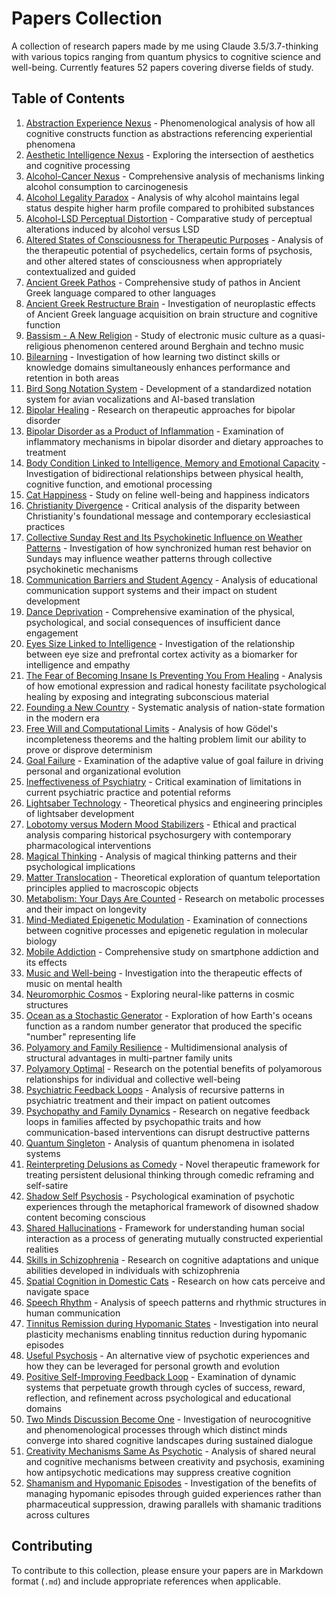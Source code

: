 # Papers Collection

A collection of research papers made by me using Claude 3.5/3.7-thinking with various topics ranging from quantum physics to cognitive science and well-being. Currently features 52 papers covering diverse fields of study.

## Table of Contents

1. [Abstraction Experience Nexus](abstraction_experience_nexus.md) - Phenomenological analysis of how all cognitive constructs function as abstractions referencing experiential phenomena
2. [Aesthetic Intelligence Nexus](aesthetic_intelligence_nexus.md) - Exploring the intersection of aesthetics and cognitive processing
3. [Alcohol-Cancer Nexus](alcohol_cancer_connection.md) - Comprehensive analysis of mechanisms linking alcohol consumption to carcinogenesis
4. [Alcohol Legality Paradox](alcohol_legality_paradox.md) - Analysis of why alcohol maintains legal status despite higher harm profile compared to prohibited substances
5. [Alcohol-LSD Perceptual Distortion](alcohol_lsd_perceptual_distortion.md) - Comparative study of perceptual alterations induced by alcohol versus LSD
6. [Altered States of Consciousness for Therapeutic Purposes](altered_states_therapeutic_potential.md) - Analysis of the therapeutic potential of psychedelics, certain forms of psychosis, and other altered states of consciousness when appropriately contextualized and guided
7. [Ancient Greek Pathos](ancient_greek_pathos.md) - Comprehensive study of pathos in Ancient Greek language compared to other languages
8. [Ancient Greek Restructure Brain](ancient_greek_restructure_brain.md) - Investigation of neuroplastic effects of Ancient Greek language acquisition on brain structure and cognitive function
9. [Bassism - A New Religion](bassism_new_religion.md) - Study of electronic music culture as a quasi-religious phenomenon centered around Berghain and techno music
10. [Bilearning](bilearning.md) - Investigation of how learning two distinct skills or knowledge domains simultaneously enhances performance and retention in both areas
11. [Bird Song Notation System](bird_song_notation_system.md) - Development of a standardized notation system for avian vocalizations and AI-based translation
12. [Bipolar Healing](bipolar_healing.md) - Research on therapeutic approaches for bipolar disorder
13. [Bipolar Disorder as a Product of Inflammation](bipolar_inflammation_diet.md) - Examination of inflammatory mechanisms in bipolar disorder and dietary approaches to treatment
14. [Body Condition Linked to Intelligence, Memory and Emotional Capacity](body_condition_intelligence_memory_emotion.md) - Investigation of bidirectional relationships between physical health, cognitive function, and emotional processing
15. [Cat Happiness](cat_happiness.md) - Study on feline well-being and happiness indicators
16. [Christianity Divergence](christianity_divergence.md) - Critical analysis of the disparity between Christianity's foundational message and contemporary ecclesiastical practices
17. [Collective Sunday Rest and Its Psychokinetic Influence on Weather Patterns](sunday_psychokinetic_weather.md) - Investigation of how synchronized human rest behavior on Sundays may influence weather patterns through collective psychokinetic mechanisms
18. [Communication Barriers and Student Agency](communication_barriers_education.md) - Analysis of educational communication support systems and their impact on student development
19. [Dance Deprivation](dance_deprivation.md) - Comprehensive examination of the physical, psychological, and social consequences of insufficient dance engagement
20. [Eyes Size Linked to Intelligence](eyes_size_intelligence_correlation.md) - Investigation of the relationship between eye size and prefrontal cortex activity as a biomarker for intelligence and empathy
21. [The Fear of Becoming Insane Is Preventing You From Healing](fear_insanity_healing.md) - Analysis of how emotional expression and radical honesty facilitate psychological healing by exposing and integrating subconscious material
22. [Founding a New Country](founding_new_country.md) - Systematic analysis of nation-state formation in the modern era
23. [Free Will and Computational Limits](free_will_computational_limits.md) - Analysis of how Gödel's incompleteness theorems and the halting problem limit our ability to prove or disprove determinism
24. [Goal Failure](goal_failure.md) - Examination of the adaptive value of goal failure in driving personal and organizational evolution
25. [Ineffectiveness of Psychiatry](ineffectiveness_psychiatry.md) - Critical examination of limitations in current psychiatric practice and potential reforms
26. [Lightsaber Technology](lightsaber_technology.md) - Theoretical physics and engineering principles of lightsaber development
27. [Lobotomy versus Modern Mood Stabilizers](lobotomy_vs_mood_stabilizers.md) - Ethical and practical analysis comparing historical psychosurgery with contemporary pharmacological interventions
28. [Magical Thinking](magical_thinking.md) - Analysis of magical thinking patterns and their psychological implications
29. [Matter Translocation](matter_translocation.md) - Theoretical exploration of quantum teleportation principles applied to macroscopic objects
30. [Metabolism: Your Days Are Counted](metabolism-your_days_are_counted.md) - Research on metabolic processes and their impact on longevity
31. [Mind-Mediated Epigenetic Modulation](mind_mediated_epigenetic.md) - Examination of connections between cognitive processes and epigenetic regulation in molecular biology
32. [Mobile Addiction](mobile_addiction.md) - Comprehensive study on smartphone addiction and its effects
33. [Music and Well-being](music_well_being.md) - Investigation into the therapeutic effects of music on mental health
34. [Neuromorphic Cosmos](neuromorphic_cosmos.md) - Exploring neural-like patterns in cosmic structures
35. [Ocean as a Stochastic Generator](ocean_stochastic_generator.md) - Exploration of how Earth's oceans function as a random number generator that produced the specific "number" representing life
36. [Polyamory and Family Resilience](polyamory_family_resilience.md) - Multidimensional analysis of structural advantages in multi-partner family units
37. [Polyamory Optimal](polyamory_optimal.md) - Research on the potential benefits of polyamorous relationships for individual and collective well-being
38. [Psychiatric Feedback Loops](psychiatric_feedback_loops.md) - Analysis of recursive patterns in psychiatric treatment and their impact on patient outcomes
39. [Psychopathy and Family Dynamics](psychopathy_family_dynamics.md) - Research on negative feedback loops in families affected by psychopathic traits and how communication-based interventions can disrupt destructive patterns
40. [Quantum Singleton](quantum_singleton.md) - Analysis of quantum phenomena in isolated systems
41. [Reinterpreting Delusions as Comedy](reinterpreting_delusions_comedy.md) - Novel therapeutic framework for treating persistent delusional thinking through comedic reframing and self-satire
42. [Shadow Self Psychosis](shadow_self_psychosis.md) - Psychological examination of psychotic experiences through the metaphorical framework of disowned shadow content becoming conscious
43. [Shared Hallucinations](shared_hallucinations.md) - Framework for understanding human social interaction as a process of generating mutually constructed experiential realities
44. [Skills in Schizophrenia](skills_schizophrenia.md) - Research on cognitive adaptations and unique abilities developed in individuals with schizophrenia
45. [Spatial Cognition in Domestic Cats](spatial_cognition-domestic_cats.md) - Research on how cats perceive and navigate space
46. [Speech Rhythm](speech_rhythm.md) - Analysis of speech patterns and rhythmic structures in human communication
47. [Tinnitus Remission during Hypomanic States](tinnitus_remission_in_hypomania.md) - Investigation into neural plasticity mechanisms enabling tinnitus reduction during hypomanic episodes
48. [Useful Psychosis](useful_psychosis.md) - An alternative view of psychotic experiences and how they can be leveraged for personal growth and evolution
49. [Positive Self-Improving Feedback Loop](positive_self_improving_feedback_loop.md) - Examination of dynamic systems that perpetuate growth through cycles of success, reward, reflection, and refinement across psychological and educational domains
50. [Two Minds Discussion Become One](two_minds_discussion_become_one.md) - Investigation of neurocognitive and phenomenological processes through which distinct minds converge into shared cognitive landscapes during sustained dialogue
51. [Creativity Mechanisms Same As Psychotic](creativity_mechanisms_psychotic.md) - Analysis of shared neural and cognitive mechanisms between creativity and psychosis, examining how antipsychotic medications may suppress creative cognition
52. [Shamanism and Hypomanic Episodes](shamanism_hypomanic_guidance.md) - Investigation of the benefits of managing hypomanic episodes through guided experiences rather than pharmaceutical suppression, drawing parallels with shamanic traditions across cultures

## Contributing

To contribute to this collection, please ensure your papers are in Markdown format (`.md`) and include appropriate references when applicable.
